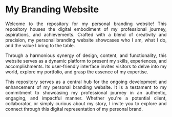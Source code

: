 # My Branding Website

<p align="justify">Welcome to the repository for my personal branding website! This repository houses the digital embodiment of my professional journey, aspirations, and achievements. Crafted with a blend of creativity and precision, my personal branding website showcases who I am, what I do, and the value I bring to the table.</p>
  
<p align="justify">Through a harmonious synergy of design, content, and functionality, this website serves as a dynamic platform to present my skills, experiences, and accomplishments. Its user-friendly interface invites visitors to delve into my world, explore my portfolio, and grasp the essence of my expertise.</p>
  
<p align="justify">This repository serves as a central hub for the ongoing development and enhancement of my personal branding website. It is a testament to my commitment to showcasing my professional journey in an authentic, engaging, and impactful manner. Whether you're a potential client, collaborator, or simply curious about my story, I invite you to explore and connect through this digital representation of my personal brand.</p>

